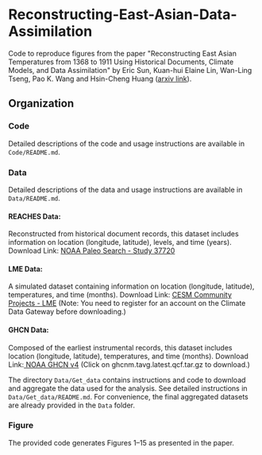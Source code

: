 # Reconstructing-East-Asian-Data-Assimilation 

Code to reproduce figures from the paper "Reconstructing East Asian Temperatures from 1368 to 1911 Using Historical Documents, Climate Models, and Data Assimilation" by Eric Sun, Kuan-hui Elaine Lin, Wan-Ling Tseng, Pao K. Wang and Hsin-Cheng Huang ([arxiv link](http://arxiv.org/abs/2410.21790)). 

## Organization

### Code 

Detailed descriptions of the code and usage instructions are available in `Code/README.md`.

### Data

Detailed descriptions of the data and usage instructions are available in `Data/README.md`.

#### REACHES Data:

Reconstructed from historical document records, this dataset includes information on location (longitude, latitude), levels, and time (years).
Download Link: [NOAA Paleo Search - Study 37720](https://www.ncei.noaa.gov/access/paleo-search/study/37720.)

#### LME Data:

A simulated dataset containing information on location (longitude, latitude), temperatures, and time (months).
Download Link: [CESM Community Projects - LME](https://www.cesm.ucar.edu/community-projects/lme)
(Note: You need to register for an account on the Climate Data Gateway before downloading.)

#### GHCN Data: 

Composed of the earliest instrumental records, this dataset includes location (longitude, latitude), temperatures, and time (months).
Download Link:[ NOAA GHCN v4](https://www.ncei.noaa.gov/pub/data/ghcn/v4/)
(Click on ghcnm.tavg.latest.qcf.tar.gz to download.)

The directory `Data/Get_data` contains instructions and code to download and aggregate the data used for the analysis. See detailed instructions in `Data/Get_data/README.md`. For convenience, the final aggregated datasets are already provided in the `Data` folder.


### Figure  

The provided code generates Figures 1–15 as presented in the paper.


